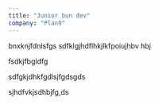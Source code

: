```yaml
---
title: "Junior bun dev"
company: "Plan9"
---
```


bnxknjfdnlsfgs
sdfklgjhdflhkjlkfpoiujhbv hbj

fsdkjfbgldfg

sdfgkjdhkfgdlsjfgdsgds

sjhdfvkjsdhbjfg,ds
